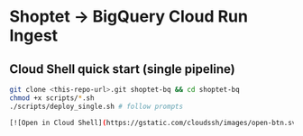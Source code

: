 # Shoptet → BigQuery Cloud Run Ingest


## Cloud Shell quick start (single pipeline)
```bash
git clone <this-repo-url>.git shoptet-bq && cd shoptet-bq
chmod +x scripts/*.sh
./scripts/deploy_single.sh # follow prompts

[![Open in Cloud Shell](https://gstatic.com/cloudssh/images/open-btn.svg)](https://shell.cloud.google.com/cloudshell/open?cloudshell_git_repo=https://github.com/toolsproficiogit/shoptet-bq-ingest.git)
